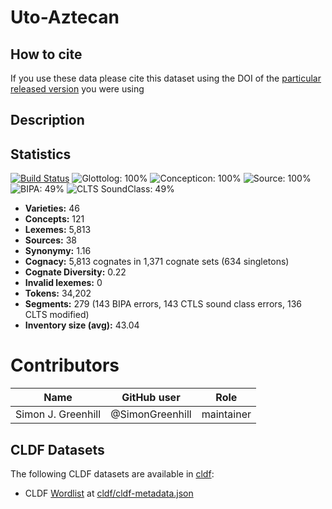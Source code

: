# Uto-Aztecan

## How to cite

If you use these data please cite
this dataset using the DOI of the [particular released version](../../releases/) you were using

## Description


## Statistics


[![Build Status](https://travis-ci.org/SimonGreenhill/utoaztecan.svg?branch=master)](https://travis-ci.org/SimonGreenhill/utoaztecan)
![Glottolog: 100%](https://img.shields.io/badge/Glottolog-100%25-brightgreen.svg "Glottolog: 100%")
![Concepticon: 100%](https://img.shields.io/badge/Concepticon-100%25-brightgreen.svg "Concepticon: 100%")
![Source: 100%](https://img.shields.io/badge/Source-100%25-brightgreen.svg "Source: 100%")
![BIPA: 49%](https://img.shields.io/badge/BIPA-49%25-red.svg "BIPA: 49%")
![CLTS SoundClass: 49%](https://img.shields.io/badge/CLTS%20SoundClass-49%25-red.svg "CLTS SoundClass: 49%")

- **Varieties:** 46
- **Concepts:** 121
- **Lexemes:** 5,813
- **Sources:** 38
- **Synonymy:** 1.16
- **Cognacy:** 5,813 cognates in 1,371 cognate sets (634 singletons)
- **Cognate Diversity:** 0.22
- **Invalid lexemes:** 0
- **Tokens:** 34,202
- **Segments:** 279 (143 BIPA errors, 143 CTLS sound class errors, 136 CLTS modified)
- **Inventory size (avg):** 43.04

# Contributors

Name | GitHub user | Role
--- | --- | ---
Simon J. Greenhill | @SimonGreenhill | maintainer




## CLDF Datasets

The following CLDF datasets are available in [cldf](cldf):

- CLDF [Wordlist](https://github.com/cldf/cldf/tree/master/modules/Wordlist) at [cldf/cldf-metadata.json](cldf/cldf-metadata.json)